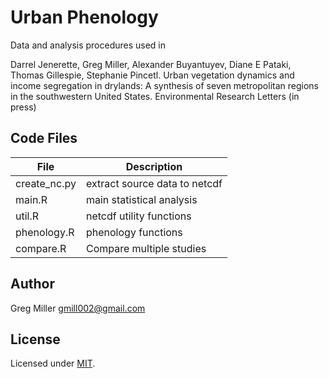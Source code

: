 Urban Phenology
===============

Data and analysis procedures used in

Darrel Jenerette, Greg Miller, Alexander Buyantuyev, Diane E Pataki, Thomas Gillespie, Stephanie Pincetl. 
Urban vegetation dynamics and income segregation in drylands: A synthesis of seven metropolitan regions in the southwestern United States. 
Environmental Research Letters (in press)

## Code Files 

| File         | Description                         |
| -------------| ----------------------------------- |
| create_nc.py | extract source data to netcdf       |
| main.R       | main statistical analysis           |
| util.R       | netcdf utility functions            |
| phenology.R  | phenology functions                 |
| compare.R    | Compare multiple studies            |

## Author

Greg Miller
gmill002@gmail.com

## License

Licensed under [MIT](http://www.opensource.org/licenses/mit-license.php).

